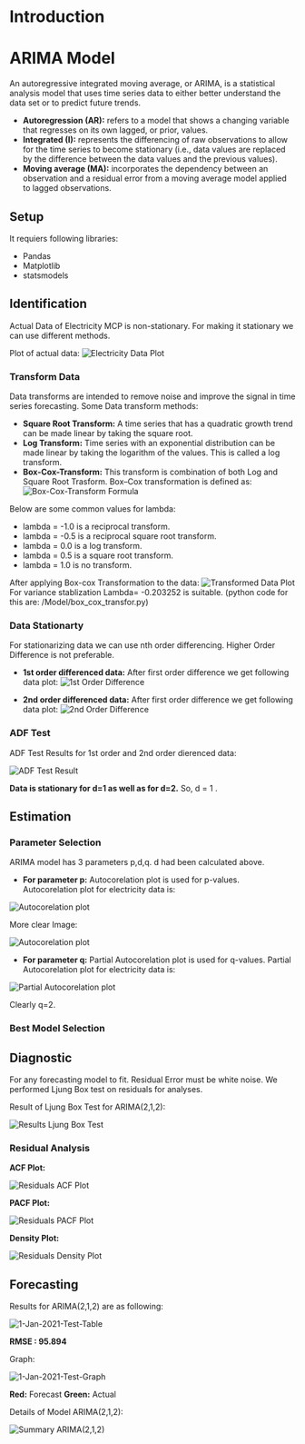 # Introduction

# ARIMA Model
 An autoregressive integrated moving average, or ARIMA, is a statistical analysis model that uses time series data to either better understand the data set or to predict future trends. 
 * **Autoregression (AR):** refers to a model that shows a changing variable that regresses on its own lagged, or prior, values.
 * **Integrated (I):** represents the differencing of raw observations to allow for the time series to become stationary (i.e., data values are replaced by the difference between the data values and the previous values).
* **Moving average (MA):**  incorporates the dependency between an observation and a residual error from a moving average model applied to lagged observations.

## Setup
It requiers following libraries:
* Pandas
* Matplotlib
* statsmodels

## Identification
Actual Data of Electricity MCP is non-stationary. For making it stationary we can use different methods.

Plot of actual data:
![Electricity Data Plot](./Img/Electricity_data_MCP_Plot.png)

### Transform Data
Data transforms are intended to remove noise and improve the signal in time series forecasting.
Some Data transform methods:
-  **Square Root Transform:** A time series that has a quadratic growth trend can be made linear by taking the square root.
- **Log Transform:** Time series with an exponential distribution can be made linear by taking the logarithm of the values. This is called a log transform. 
- **Box-Cox-Transform:** This transform is combination of both Log and Square Root Trasform. 
Box–Cox transformation is defined as:
![Box-Cox-Transform Formula](./Img/box-cox-transform.png)

Below are some common values for lambda:
* lambda = -1.0 is a reciprocal transform.
* lambda = -0.5 is a reciprocal square root transform.
* lambda = 0.0 is a log transform.
* lambda = 0.5 is a square root transform.
* lambda = 1.0 is no transform.

After applying Box-cox Transformation to the data:
![Transformed Data Plot](./Img/Electricity_data_box_cox_transformed.png)
For variance stablization Lambda= -0.203252 is suitable. (python code for this are: /Model/box_cox_transfor.py)

### Data Stationarty

For stationarizing data we can use nth order differencing. Higher Order Difference is not preferable.

* **1st order differenced data:** After first order difference we get following data plot:
![1st Order Difference](./Img/Electricity_data_adf_diff1.png)

* **2nd order differenced data:** After first order difference we get following data plot:
![2nd Order Difference](./Img/Electricity_data_adf_diff2.png)

### ADF Test 
ADF Test Results for 1st order and 2nd order dierenced data:

![ADF Test Result](./Img/Electricity_data_adf.png)

**Data is stationary for d=1 as well as for d=2.**
So, d = 1 .

## Estimation


### Parameter Selection
ARIMA model has 3 parameters p,d,q. d had been calculated above.

* **For parameter p:** Autocorelation plot is used for p-values. Autocorelation plot for electricity data is:

![Autocorelation plot](./Img/Electricity_data_autocorrelation.png)

More clear Image:

![Autocorelation plot](./Img/Electricity_data_acf_lag50.png)

* **For parameter q:** Partial Autocorelation plot is used for q-values. Partial Autocorelation plot for electricity data is:

![Partial Autocorelation plot](./Img/Electricity_data_pacf.png)

Clearly q=2. 

### Best Model Selection

## Diagnostic


For any forecasting model to fit. Residual Error must be white noise. We performed  Ljung Box test on residuals for analyses.

Result of Ljung Box Test for ARIMA(2,1,2):

![Results Ljung Box Test](./Img/Electricity_data_arima_2_1_2_ljung_test_rslt.png)

### Residual Analysis

**ACF Plot:**

![Residuals ACF Plot](./Img/Electricity_data_arima_2_1_2_acf_residual_errors.png)

**PACF Plot:**

![Residuals PACF Plot](./Img/Electricity_data_arima_2_1_2_pacf_residual_errors.png)

**Density Plot:**

![Residuals Density Plot](./Img/Electricity_data_arima_2_1_2_hist_residual_errors.png)

## Forecasting

Results for ARIMA(2,1,2) are as following:

 ![1-Jan-2021-Test-Table](./Img/Electricity_data_arima_2_1_2_predictions_2021_1_1.png)
 
 **RMSE : 95.894**
 
 Graph:
 
 ![1-Jan-2021-Test-Graph](./Img/Electricity_data_arima_2_1_2_preditions.png)
 
 **Red:**   Forecast
 **Green:** Actual
 
 Details of Model ARIMA(2,1,2):
 
 ![Summary ARIMA(2,1,2)](./Img/Electricity_data_arima_2_1_2_arima_summary.png)








